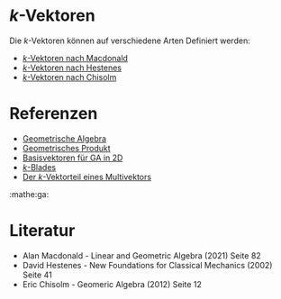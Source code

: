# $k$-Vektoren

Die $k$-Vektoren können auf verschiedene Arten Definiert werden:

- [$k$-Vektoren nach Macdonald](yher.md)
- [$k$-Vektoren nach Hestenes](2b2x.md)
- [$k$-Vektoren nach Chisolm](ucnm.md)

# Referenzen

- [Geometrische Algebra](f35d.md)
- [Geometrisches Produkt](81js.md)
- [Basisvektoren für GA in 2D](e6nk.md)
- [$k$-Blades](kikd.md)
- [Der $k$-Vektorteil eines Multivektors](oagu.md)

:mathe:ga:

# Literatur

- Alan Macdonald - Linear and Geometric Algebra (2021) Seite 82
- David Hestenes - New Foundations for Classical Mechanics (2002) Seite 41
- Eric Chisolm - Geomeric Algebra (2012) Seite 12
